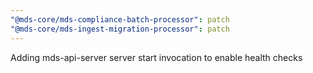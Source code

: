 ```yaml
---
"@mds-core/mds-compliance-batch-processor": patch
"@mds-core/mds-ingest-migration-processor": patch
---
```


Adding mds-api-server server start invocation to enable health checks
